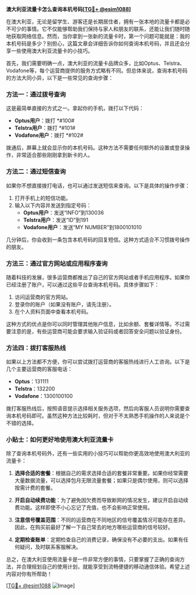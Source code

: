 **澳大利亚流量卡怎么查询本机号码[[TG💪+ @esim1088](https://t.me/s/esim1088)]**

在澳大利亚，无论是留学生、游客还是长期居住者，拥有一张本地的流量卡都是必不可少的事情。它不仅能够帮助我们保持与家人和朋友的联系，还能让我们随时随地获取网络信息。然而，当你拿到一张新的流量卡时，第一个问题可能就是：我的本机号码是多少？别担心，这篇文章会详细告诉你如何查询本机号码，并且还会分享一些使用澳大利亚流量卡的小技巧。

首先，我们需要明确一点，澳大利亚的流量卡品牌众多，比如Optus、Telstra、Vodafone等，每个运营商提供的服务方式略有不同。但总体来说，查询本机号码的方法大同小异，以下是一些常见的查询步骤：

### 方法一：通过拨号查询

这是最简单直接的方式之一。拿起你的手机，拨打以下代码：

- **Optus用户**：拨打 *#100#
- **Telstra用户**：拨打 *#101#
- **Vodafone用户**：拨打 *#102#

拨通后，屏幕上就会显示你的本机号码。这种方法不需要任何额外的设置或登录操作，非常适合那些刚刚拿到新卡的人。

### 方法二：通过短信查询

如果你不想直接拨打电话，也可以通过发送短信来查询。以下是具体的操作步骤：

1. 打开手机上的短信功能。
2. 输入以下内容并发送到指定号码：
   - **Optus用户**：发送“INFO”到130036
   - **Telstra用户**：发送“ID”到191
   - **Vodafone用户**：发送“MY NUMBER”到1800101010

几分钟后，你会收到一条包含本机号码的回复短信。这种方式适合不习惯拨号操作的朋友。

### 方法三：通过官方网站或应用程序查询

随着科技的发展，很多运营商都推出了自己的官方网站或者手机应用程序。如果你已经注册了账户，可以通过这些平台查询本机号码。具体步骤如下：

1. 访问运营商的官方网站。
2. 登录你的账户（如果没有账户，请先注册）。
3. 在个人资料页面中查看本机号码。

这种方式的优点是你可以同时管理其他账户信息，比如余额、套餐详情等。不过需要注意的是，有些运营商可能会要求输入验证码或者回答安全问题以验证身份。

### 方法四：拨打客服热线

如果以上方法都不方便，你可以尝试拨打运营商的客服热线进行人工咨询。以下是几个主要运营商的客服电话：

- **Optus**：131111
- **Telstra**：132200
- **Vodafone**：1300100100

拨打客服热线后，按照语音提示选择相关服务选项，然后向客服人员说明你需要查询本机号码即可。虽然这种方法比较耗时，但对于不太熟悉手机操作的人来说是个不错的选择。

### 小贴士：如何更好地使用澳大利亚流量卡

除了查询本机号码外，还有一些实用的小技巧可以帮助你更高效地使用澳大利亚的流量卡：

1. **选择合适的套餐**：根据自己的需求选择合适的套餐非常重要。如果你经常需要大量数据流量，可以选择包月无限流量套餐；如果只是偶尔使用，则可以选择按需计费的套餐。
   
2. **开启自动续费功能**：为了避免因欠费而导致断网的情况发生，建议开启自动续费功能。这样即使不小心忘记了充值，也不会影响正常使用。

3. **注意信号覆盖范围**：不同的运营商在不同地区的信号覆盖情况可能存在差异。因此，在购买前最好了解一下自己常去的地方哪些运营商的信号较好。

4. **定期检查账单**：定期检查自己的消费记录，确保没有不必要的支出。如果有任何疑问，及时联系客服解决。

总之，在澳大利亚使用流量卡是一件非常方便的事情，只要掌握了正确的查询方法，并合理规划自己的使用计划，就能享受到流畅便捷的移动通信体验。希望上述内容对你有所帮助！

[[TG💪+ @esim1088](https://t.me/s/esim1088) ![Image](https://i.postimg.cc/4NQfJmqS/Snipaste-2025-05-13-00-14-12.png)]